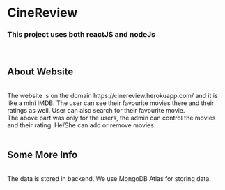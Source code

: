 # CineReview

### This project uses both reactJS and nodeJs
<br>

## About Website
<br>
The website is on the domain https://cinereview.herokuapp.com/ and it is like a mini IMDB. The user can see their favourite movies there and their ratings as well. User can also search for their favourite movie.<br>
The above part was only for the users, the admin can control the movies and their rating. He/She can add or remove movies.
<br><br>

## Some More Info
<br>
The data is stored in backend. We use MongoDB Atlas for storing data.
